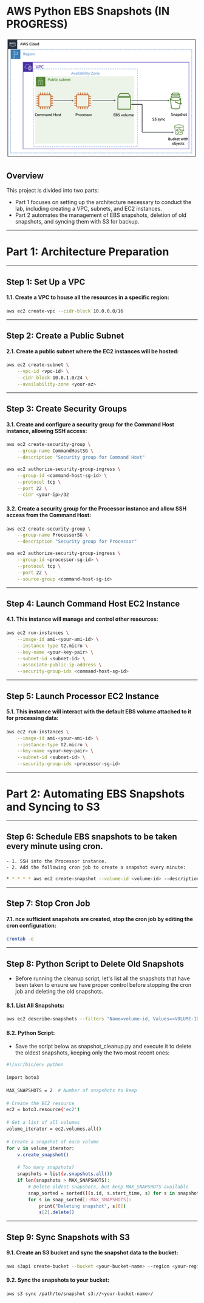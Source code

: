 # AWS Python EBS Snapshots (IN PROGRESS)

<div align="center">
  <img src="screenshot/architecture.png" width=""/>
</div>

## Overview
This project is divided into two parts: 
- Part 1 focuses on setting up the architecture necessary to conduct the lab, including creating a VPC, subnets, and EC2 instances. 
- Part 2 automates the management of EBS snapshots, deletion of old snapshots, and syncing them with S3 for backup.

---

# Part 1: Architecture Preparation

---

## Step 1: Set Up a VPC
#### 1.1. Create a VPC to house all the resources in a specific region:
```bash
aws ec2 create-vpc --cidr-block 10.0.0.0/16
```

---

## Step 2: Create a Public Subnet
#### 2.1. Create a public subnet where the EC2 instances will be hosted:
```bash
aws ec2 create-subnet \
	--vpc-id <vpc-id> \
	--cidr-block 10.0.1.0/24 \
	--availability-zone <your-az>
```

---

## Step 3: Create Security Groups
#### 3.1. Create and configure a security group for the Command Host instance, allowing SSH access:
```bash
aws ec2 create-security-group \
	--group-name CommandHostSG \
	--description "Security group for Command Host"
```
```bash
aws ec2 authorize-security-group-ingress \
	--group-id <command-host-sg-id> \
	--protocol tcp \
	--port 22 \
	--cidr <your-ip>/32
```

#### 3.2. Create a security group for the Processor instance and allow SSH access from the Command Host:
```bash
aws ec2 create-security-group \
	--group-name ProcessorSG \
	--description "Security group for Processor"
```
```bash
aws ec2 authorize-security-group-ingress \
	--group-id <processor-sg-id> \
	--protocol tcp \
	--port 22 \
	--source-group <command-host-sg-id>
```

---

## Step 4: Launch Command Host EC2 Instance
#### 4.1. This instance will manage and control other resources:
```bash
aws ec2 run-instances \
	--image-id ami-<your-ami-id> \
	--instance-type t2.micro \
	--key-name <your-key-pair> \
	--subnet-id <subnet-id> \
	--associate-public-ip-address \
	--security-group-ids <command-host-sg-id>
```

---

## Step 5: Launch Processor EC2 Instance
#### 5.1. This instance will interact with the default EBS volume attached to it for processing data:
```bash
aws ec2 run-instances \
	--image-id ami-<your-ami-id> \
	--instance-type t2.micro \
	--key-name <your-key-pair> \
	--subnet-id <subnet-id> \
	--security-group-ids <processor-sg-id>
```

---

# Part 2: Automating EBS Snapshots and Syncing to S3

---

## Step 6: Schedule EBS snapshots to be taken every minute using cron.
	- 1. SSH into the Processor instance.
	- 2. Add the following cron job to create a snapshot every minute:
```bash
* * * * * aws ec2 create-snapshot --volume-id <volume-id> --description "Automated snapshot"
```

---

## Step 7: Stop Cron Job
#### 7.1. nce sufficient snapshots are created, stop the cron job by editing the cron configuration:
```bash
crontab -e
```

---

## Step 8: Python Script to Delete Old Snapshots
- Before running the cleanup script, let's list all the snapshots that have been taken to ensure we have proper control before stopping the cron job and deleting the old snapshots.

#### 8.1. List All Snapshots:
```bash
aws ec2 describe-snapshots --filters "Name=volume-id, Values=<VOLUME-ID>" --query 'Snapshots[*].SnapshotId'
```

#### 8.2. Python Script:
- Save the script below as snapshot_cleanup.py and execute it to delete the oldest snapshots, keeping only the two most recent ones:
```bash
#!/usr/bin/env python

import boto3

MAX_SNAPSHOTS = 2  # Number of snapshots to keep

# Create the EC2 resource
ec2 = boto3.resource('ec2')

# Get a list of all volumes
volume_iterator = ec2.volumes.all()

# Create a snapshot of each volume
for v in volume_iterator:
    v.create_snapshot()

    # Too many snapshots?
    snapshots = list(v.snapshots.all())
    if len(snapshots > MAX_SNAPSHOTS):
        # Delete oldest snapshots, but keep MAX_SNAPSHOTS available
        snap_sorted = sorted([(s.id, s.start_time, s) for s in snapshots], key=lambda k: k[1])
        for s in snap_sorted[:-MAX_SNAPSHOTS]:
            print("Deleting snapshot", s[0])
            s[2].delete()
```

---

## Step 9: Sync Snapshots with S3
#### 9.1. Create an S3 bucket and sync the snapshot data to the bucket:
```bash
aws s3api create-bucket --bucket <your-bucket-name> --region <your-region>
```
#### 9.2. Sync the snapshots to your bucket:
```bash
aws s3 sync /path/to/snapshot s3://<your-bucket-name>/
```



